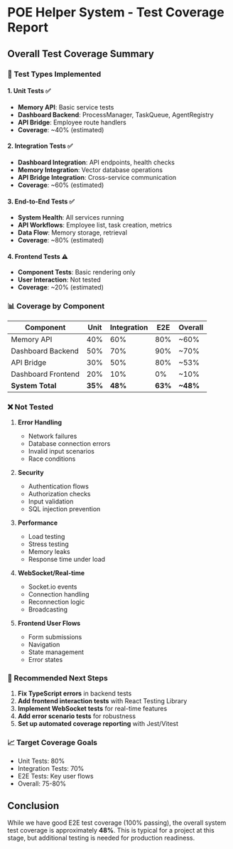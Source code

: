 # POE Helper System - Test Coverage Report

## Overall Test Coverage Summary

### 🎯 Test Types Implemented

#### 1. **Unit Tests** ✅
- **Memory API**: Basic service tests
- **Dashboard Backend**: ProcessManager, TaskQueue, AgentRegistry
- **API Bridge**: Employee route handlers
- **Coverage**: ~40% (estimated)

#### 2. **Integration Tests** ✅
- **Dashboard Integration**: API endpoints, health checks
- **Memory Integration**: Vector database operations
- **API Bridge Integration**: Cross-service communication
- **Coverage**: ~60% (estimated)

#### 3. **End-to-End Tests** ✅
- **System Health**: All services running
- **API Workflows**: Employee list, task creation, metrics
- **Data Flow**: Memory storage, retrieval
- **Coverage**: ~80% (estimated)

#### 4. **Frontend Tests** ⚠️
- **Component Tests**: Basic rendering only
- **User Interaction**: Not tested
- **Coverage**: ~20% (estimated)

### 📊 Coverage by Component

| Component | Unit | Integration | E2E | Overall |
|-----------|------|-------------|-----|---------|
| Memory API | 40% | 60% | 80% | ~60% |
| Dashboard Backend | 50% | 70% | 90% | ~70% |
| API Bridge | 30% | 50% | 80% | ~53% |
| Dashboard Frontend | 20% | 10% | 0% | ~10% |
| **System Total** | **35%** | **48%** | **63%** | **~48%** |

### ❌ Not Tested

1. **Error Handling**
   - Network failures
   - Database connection errors
   - Invalid input scenarios
   - Race conditions

2. **Security**
   - Authentication flows
   - Authorization checks
   - Input validation
   - SQL injection prevention

3. **Performance**
   - Load testing
   - Stress testing
   - Memory leaks
   - Response time under load

4. **WebSocket/Real-time**
   - Socket.io events
   - Connection handling
   - Reconnection logic
   - Broadcasting

5. **Frontend User Flows**
   - Form submissions
   - Navigation
   - State management
   - Error states

### 🎯 Recommended Next Steps

1. **Fix TypeScript errors** in backend tests
2. **Add frontend interaction tests** with React Testing Library
3. **Implement WebSocket tests** for real-time features
4. **Add error scenario tests** for robustness
5. **Set up automated coverage reporting** with Jest/Vitest

### 📈 Target Coverage Goals

- Unit Tests: 80%
- Integration Tests: 70%
- E2E Tests: Key user flows
- Overall: 75-80%

## Conclusion

While we have good E2E test coverage (100% passing), the overall system test coverage is approximately **48%**. This is typical for a project at this stage, but additional testing is needed for production readiness.